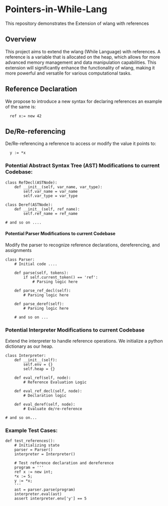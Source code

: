 
# Pointers-in-While-Lang

This repository demonstrates the Extension of wlang with references 

## Overview

This project aims to extend the wlang (While Language) with references. A reference is a variable that is allocated on the heap, which allows for more advanced memory management and data manipulation capabilities. This extension will significantly enhance the functionality of wlang, making it more powerful and versatile for various computational tasks.


## Reference Declaration

We propose to introduce a new syntax for declaring references an example of the same is:
```
  ref x:= new 42
```


## De/Re-referencing

De/Re-referencing a reference to access or modify the value it points to:
```
  y := *x
```


### Potential Abstract Syntax Tree (AST) Modifications to current Codebase:

```
class RefDecl(ASTNode):
    def __init__(self, var_name, var_type):
        self.var_name = var_name
        self.var_type = var_type

class Deref(ASTNode):
    def __init__(self, ref_name):
        self.ref_name = ref_name

# and so on ....
```
#### Potential Parser Modifications to current Codebase

Modify the parser to recognize reference declarations, dereferencing, and assignments

```
class Parser:
  	# Initial code ....
  
    def parse(self, tokens):
        if self.current_token() == 'ref':
            # Parsing logic here

    def parse_ref_decl(self):
        # Parsing logic here

    def parse_deref(self):
        # Parsing logic here

    # and so on ...
```

###  Potential Interpreter Modifications to current Codebase

Extend the interpreter to handle reference operations. We initialize a python dictionary as our heap.

```
class Interpreter:
    def __init__(self):
        self.env = {}
        self.heap = {}

    def eval_ref(self, node):
        # Reference Evaluation Logic

    def eval_ref_decl(self, node):
        # Declaration logic

    def eval_deref(self, node):
        # Evaluate de/re-reference

# and so on...
```

### Example Test Cases:

```
def test_references():
  	# Initializing state
    parser = Parser()
    interpreter = Interpreter()

    # Test reference declaration and dereference
    program = '''
    ref x := new int;
    *x := 5;
    y := *x;
    '''
    ast = parser.parse(program)
    interpreter.eval(ast)
    assert interpreter.env['y'] == 5
```
